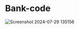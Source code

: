 # Bank-code


![Screenshot 2024-07-29 135156](https://github.com/user-attachments/assets/9d6909b7-0012-4725-ae93-9088fb356883)


